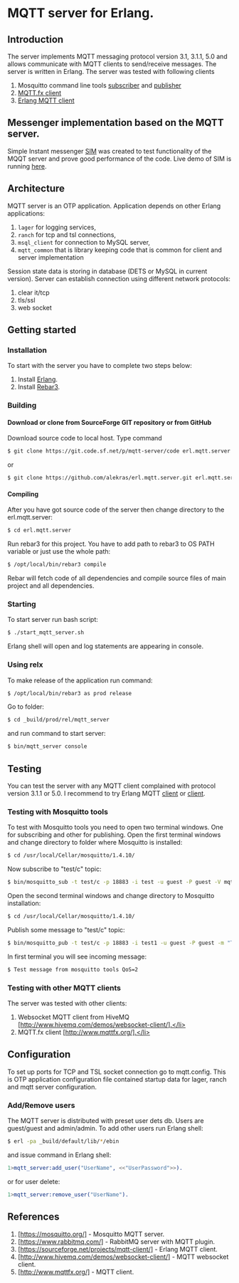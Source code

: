 # MQTT server for Erlang.
## Introduction
The server implements MQTT messaging protocol version 3.1, 3.1.1, 5.0 and allows communicate with MQTT clients to send/receive messages.
The server is written in Erlang. 
The server was tested with following clients

1. Mosquitto command line tools [subscriber](https://mosquitto.org/man/mosquitto_sub-1.html) and [publisher](https://mosquitto.org/man/mosquitto_pub-1.html)
2. [MQTT.fx client](http://www.mqttfx.org/)
3. [Erlang MQTT client](https://sourceforge.net/projects/mqtt-client/)

## Messenger implementation based on the MQTT server.
Simple Instant messenger [SIM](https://github.com/alekras/erl.web.sim) was created to test functionality of the MQQT server and prove good performance of the code.
Live demo of SIM is running [here](http://lucky3p.com/sim).

## Architecture
MQTT server is an OTP application. Application depends on other Erlang applications: 

1. ```lager``` for logging services,
2. ```ranch``` for tcp and tsl connections,
3. ```msql_client``` for connection to MySQL server,
4. ```mqtt_common``` that is library keeping code that is common for client and server implementation

Session state data is storing in database (DETS or MySQL in current version). Server can establish connection using different network protocols:
1. clear it/tcp
2. tls/ssl
3. web socket

## Getting started
### Installation
To start with the server you have to complete two steps below:

1. Install [Erlang](http://www.erlang.org/download.html).
2. Install [Rebar3](https://www.rebar3.org/).

### Building
#### Download or clone from SourceForge GIT repository or from GitHub

Download source code to local host. Type command
```bash
$ git clone https://git.code.sf.net/p/mqtt-server/code erl.mqtt.server
```
or
```bash
$ git clone https://github.com/alekras/erl.mqtt.server.git erl.mqtt.server
```

#### Compiling
After you have got source code of the server then change directory to the erl.mqtt.server:
```bash
$ cd erl.mqtt.server
```
Run rebar3 for this project. You have to add path to rebar3 to OS PATH variable or just use the whole path:
```bash
$ /opt/local/bin/rebar3 compile
```
Rebar will fetch code of all dependencies and compile source files of main project and all dependencies.

### Starting

To start server run bash script:
```bash
$ ./start_mqtt_server.sh
```
Erlang shell will open and log statements are appearing in console.

### Using relx
To make release of the application run command:
```bash
$ /opt/local/bin/rebar3 as prod release
```
Go to folder:
```bash
$ cd _build/prod/rel/mqtt_server
```
and run command to start server:
```bash
$ bin/mqtt_server console
```

## Testing

You can test the server with any MQTT client complained with protocol version 3.1.1 or 5.0.
I recommend to try Erlang MQTT [client](https://sourceforge.net/projects/mqtt-client/) or [client](https://github.com/alekras/mqtt_client.git).

### Testing with Mosquitto tools
To test with Mosquitto tools you need to open two terminal windows. One for subscribing and other for publishing.
Open the first terminal windows and change directory to folder where Mosquitto is installed:
```bash
$ cd /usr/local/Cellar/mosquitto/1.4.10/
```
Now subscribe to "test/c" topic:
```bash
$ bin/mosquitto_sub -t test/c -p 18883 -i test -u guest -P guest -V mqttv5
```
Open the second terminal windows and change directory to Mosquitto installation:
```bash
$ cd /usr/local/Cellar/mosquitto/1.4.10/
```
Publish some message to "test/c" topic:
```bash
$ bin/mosquitto_pub -t test/c -p 18883 -i test1 -u guest -P guest -m "Test message from mosquitto tools QoS=2" -q 2 -V mqttv5
```
In first terminal you will see incoming message:
```bash
$ Test message from mosquitto tools QoS=2
```

### Testing with other MQTT clients
The server was tested with other clients:

1. Websocket MQTT client from HiveMQ [http://www.hivemq.com/demos/websocket-client/].</li>
2. MQTT.fx client [http://www.mqttfx.org/].</li>

## Configuration

To set up ports for TCP and TSL socket connection go to mqtt.config. This is OTP application configuration file contained startup data for
lager, ranch and mqtt server configuration.

### Add/Remove users

The MQTT server is distributed with preset user dets db. Users are guest/guest and admin/admin.
To add other users run Erlang shell:
```bash
$ erl -pa _build/default/lib/*/ebin
```
and issue command in Erlang shell:
```erlang
1>mqtt_server:add_user("UserName", <<"UserPassword">>).
```
or for user delete:
```erlang
1>mqtt_server:remove_user("UserName").
```

## References

1. [https://mosquitto.org/] - Mosquitto MQTT server.
2. [https://www.rabbitmq.com/] - RabbitMQ server with MQTT plugin.
3. [https://sourceforge.net/projects/mqtt-client/] - Erlang MQTT client.
4. [http://www.hivemq.com/demos/websocket-client/] - MQTT websocket client.
5. [http://www.mqttfx.org/] - MQTT client.


